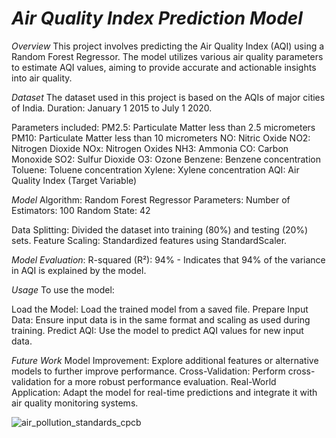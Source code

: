 *Air Quality Index Prediction Model*
=====================================
*Overview*
This project involves predicting the Air Quality Index (AQI) using a Random Forest Regressor. The model utilizes various air quality parameters to estimate AQI values, aiming to provide accurate and actionable insights into air quality.

*Dataset*
The dataset used in this project is based on the AQIs of major cities of India.
Duration: January 1 2015 to July 1 2020.

Parameters included:
PM2.5: Particulate Matter less than 2.5 micrometers
PM10: Particulate Matter less than 10 micrometers
NO: Nitric Oxide
NO2: Nitrogen Dioxide
NOx: Nitrogen Oxides
NH3: Ammonia
CO: Carbon Monoxide
SO2: Sulfur Dioxide
O3: Ozone
Benzene: Benzene concentration
Toluene: Toluene concentration
Xylene: Xylene concentration
AQI: Air Quality Index (Target Variable)

*Model*
Algorithm: Random Forest Regressor
Parameters:
Number of Estimators: 100
Random State: 42

Data Splitting: Divided the dataset into training (80%) and testing (20%) sets.
Feature Scaling: Standardized features using StandardScaler.

*Model Evaluation*:
R-squared (R²): 94% - Indicates that 94% of the variance in AQI is explained by the model.

*Usage*
To use the model:

Load the Model: Load the trained model from a saved file.
Prepare Input Data: Ensure input data is in the same format and scaling as used during training.
Predict AQI: Use the model to predict AQI values for new input data.

*Future Work*
Model Improvement: Explore additional features or alternative models to further improve performance.
Cross-Validation: Perform cross-validation for a more robust performance evaluation.
Real-World Application: Adapt the model for real-time predictions and integrate it with air quality monitoring systems.

![air_pollution_standards_cpcb](https://github.com/user-attachments/assets/36c71b84-87ac-4a28-a1d2-6e596f895d64)
